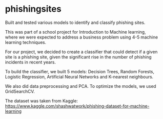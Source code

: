 # phishingsites
Built and tested various models to identify and classify phishing sites.

This was part of a school project for Introduction to Machine learning, where we were expected to address a business problem using 4-5 machine learning techniques.

For our project, we decided to create a classifier that could detect if a given site is a phishing site, given the significant rise in the number of phishing incidents in recent years. 

To build the classifier, we built 5 models: Decision Trees, Random Forests, Logistic Regression, Artificial Neural Networks and K-nearest neighbours.

We also did data preprocessing and PCA. To optimize the models, we used GridSearchCV.


The dataset was taken from Kaggle: https://www.kaggle.com/shashwatwork/phishing-dataset-for-machine-learning

